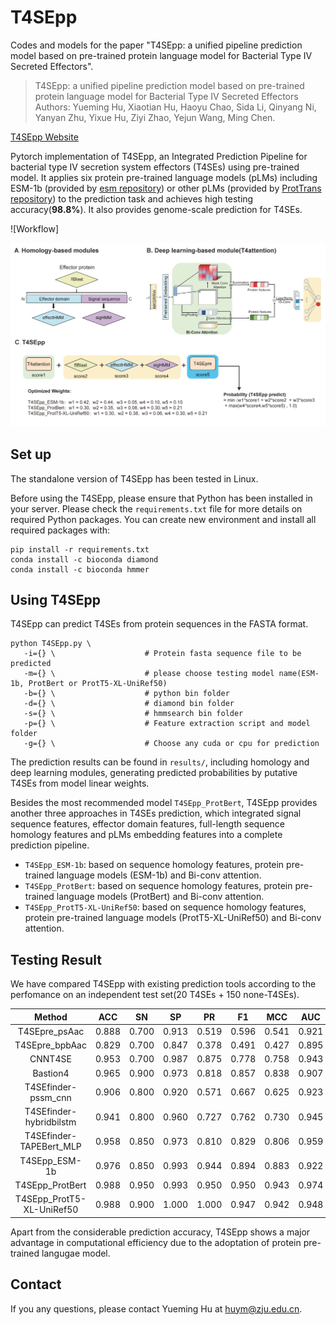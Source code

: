 # T4SEpp



Codes and models for the paper "T4SEpp: a unified pipeline prediction model based on pre-trained protein language model for Bacterial Type IV Secreted Effectors".
> T4SEpp: a unified pipeline prediction model based on pre-trained protein language model for Bacterial Type IV Secreted Effectors \
> Authors: Yueming Hu, Xiaotian Hu, Haoyu Chao, Sida Li, Qinyang Ni, Yanyan Zhu, Yixue Hu, Ziyi Zhao, Yejun Wang, Ming Chen. 

[T4SEpp Website](https://bis.zju.edu.cn/T4SEpp)

Pytorch implementation of T4SEpp, an Integrated Prediction Pipeline for bacterial type IV secretion system effectors (T4SEs) using pre-trained model. It applies six protein pre-trained language models (pLMs) including ESM-1b (provided by [esm repository](https://github.com/facebookresearch/esm)) or other pLMs (provided by [ProtTrans repository](https://github.com/agemagician/ProtTrans)) to the prediction task and achieves high testing accuracy(**98.8%**). It also provides genome-scale prediction for T4SEs.

![Workflow]<div align="center"><img width="800" src="./images/workflow.png"/></div>

## Set up

The standalone version of T4SEpp has been tested in Linux.

Before using the T4SEpp, please ensure that Python has been installed in your server. 
Please check the `requirements.txt` file for more details on required Python packages. You can create new environment and install all required packages with:

```shell
pip install -r requirements.txt
conda install -c bioconda diamond
conda install -c bioconda hmmer
```

## Using T4SEpp

T4SEpp can predict T4SEs from protein sequences in the FASTA format.
```shell
python T4SEpp.py \
   -i={} \                    # Protein fasta sequence file to be predicted
   -m={} \                    # please choose testing model name(ESM-1b, ProtBert or ProtT5-XL-UniRef50)
   -b={} \                    # python bin folder
   -d={} \                    # diamond bin folder
   -s={} \                    # hmmsearch bin folder
   -p={} \                    # Feature extraction script and model folder
   -g={} \                    # Choose any cuda or cpu for prediction
```

The prediction results can be found in `results/`, including homology and deep learning modules, generating predicted probabilities by putative T4SEs from model linear weights.

Besides the most recommended model `T4SEpp_ProtBert`, T4SEpp provides another three approaches in T4SEs prediction, which integrated signal sequence features, effector domain features, full-length sequence homology features and pLMs embedding features into a complete prediction pipeline.
 -  `T4SEpp_ESM-1b`: based on sequence homology features, protein pre-trained language models (ESM-1b) and Bi-conv attention.
 -  `T4SEpp_ProtBert`: based on sequence homology features, protein pre-trained language models (ProtBert) and Bi-conv attention.
 -  `T4SEpp_ProtT5-XL-UniRef50`: based on sequence homology features, protein pre-trained language models (ProtT5-XL-UniRef50) and Bi-conv attention.


## Testing Result

We have compared T4SEpp with existing prediction tools according to the perfomance on an independent test set(20 T4SEs + 150 none-T4SEs). 

|           Method          |  ACC  |  SN   |  SP   |  PR   |  F1   |  MCC  |  AUC  | AUPRC |
| :-----------------------: | :---: | :---: | :---: | :---: | :---: | :---: | :---: | :---: |
|       T4SEpre_psAac       | 0.888 | 0.700 | 0.913 | 0.519 | 0.596 | 0.541 | 0.921 | 0.740 |
|       T4SEpre_bpbAac      | 0.829 | 0.700 | 0.847 | 0.378 | 0.491 | 0.427 | 0.895 | 0.730 |
|          CNNT4SE          | 0.953 | 0.700 | 0.987 | 0.875 | 0.778 | 0.758 | 0.943 | 0.860 |
|         Bastion4          | 0.965 | 0.900 | 0.973 | 0.818 | 0.857 | 0.838 | 0.907 | 0.706 |
|    T4SEfinder-pssm_cnn    | 0.906 | 0.800 | 0.920 | 0.571 | 0.667 | 0.625 | 0.923 | 0.759 |
|  T4SEfinder-hybridbilstm  | 0.941 | 0.800 | 0.960 | 0.727 | 0.762 | 0.730 | 0.945 | 0.852 |
|  T4SEfinder-TAPEBert_MLP  | 0.958 | 0.850 | 0.973 | 0.810 | 0.829 | 0.806 | 0.959 | 0.805 |
|       T4SEpp_ESM-1b       | 0.976 | 0.850 | 0.993 | 0.944 | 0.894 | 0.883 | 0.922 | 0.868 |
|      T4SEpp_ProtBert      | 0.988 | 0.950 | 0.993 | 0.950 | 0.950 | 0.943 | 0.974 | 0.946 |
| T4SEpp_ProtT5-XL-UniRef50 | 0.988 | 0.900 | 1.000 | 1.000 | 0.947 | 0.942 | 0.948 | 0.901 |

Apart from the considerable prediction accuracy, T4SEpp shows a major advantage in computational efficiency due to the adoptation of protein pre-trained langugae model.

## Contact

If you any questions, please contact Yueming Hu at huym@zju.edu.cn.

